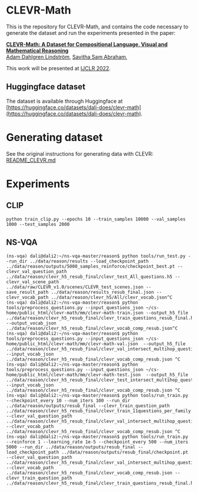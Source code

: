 # CLEVR-Math

This is the repository for CLEVR-Math, and contains the code necessary to generate the dataset and run the experiments presented in the paper:

**[CLEVR-Math: A Dataset for Compositional Language, Visual and Mathematical Reasoning](https://arxiv.org/abs/2208.05358)**
 <br>
 <a href='https://www.umu.se/en/staff/adam-dahlgren-lindstrom/'>Adam Dahlgren Lindström</a>,
 <a href='https://www.oru.se/english/employee/savitha_sam-abraham'>Savitha Sam Abraham</a>,
 <br>

This work will be presented at [IJCLR 2022](ijclr22.doc.ic.ac.uk/).

## Huggingface dataset

The dataset is available through Huggingface at [https://huggingface.co/datasets/dali-does/clevr-math](https://huggingface.co/datasets/dali-does/clevr-math).



# Generating dataset
See the original instructions for generating data with CLEVR: [README_CLEVR.md](README_CLEVR.md)


# Experiments

## CLIP

`python train_clip.py --epochs 10 --train_samples 10000 --val_samples 1000 --test_samples 2000`

## NS-VQA

```
(ns-vqa) dali@dali2:~/ns-vqa-master/reason$ python tools/run_test.py --run_dir ../data/reason/results --load_checkpoint_path ../data/reason/outputs/5000_samples_reinforce/checkpoint_best.pt --clevr_val_question_path ../data/reason/clevr_h5_resub_final/clevr_test_All_questions.h5 --clevr_val_scene_path ../data/raw/CLEVR_v1.0/scenes/CLEVR_test_scenes.json --save_result_path ../data/reason/results_resub_final.json --clevr_vocab_path ../data/reason/clevr_h5/All/clevr_vocab.json^C
(ns-vqa) dali@dali2:~/ns-vqa-master/reason$ python tools/preprocess_questions.py --input_questions_json ~/cs-home/public_html/clevr-math/mm/clevr-math-train.json --output_h5_file ../data/reason/clevr_h5_resub_final/clevr_train_questions_resub_final.h5 --output_vocab_json ../data/reason/clevr_h5_resub_final/clevr_vocab_comp_resub.json^C
(ns-vqa) dali@dali2:~/ns-vqa-master/reason$ python tools/preprocess_questions.py --input_questions_json ~/cs-home/public_html/clevr-math/mm/clevr-math-val.json  --output_h5_file ../data/reason/clevr_h5_resub_final/clevr_val_intersect_multihop_questions_resub.h5 --input_vocab_json ../data/reason/clevr_h5_resub_final/clevr_vocab_comp_resub.json ^C
(ns-vqa) dali@dali2:~/ns-vqa-master/reason$ python tools/preprocess_questions.py --input_questions_json ~/cs-home/public_html/clevr-math/mm/clevr-math-test.json  --output_h5_file ../data/reason/clevr_h5_resub_final/clevr_test_intersect_multihop_questions_resub_final.h5 --input_vocab_json ../data/reason/clevr_h5_resub_final/clevr_vocab_comp_resub.json ^C
(ns-vqa) dali@dali2:~/ns-vqa-master/reason$ python tools/run_train.py --checkpoint_every 10 --num_iters 100 --run_dir ../data/reason/outputs/resub_final --clevr_train_question_path ../data/reason/clevr_h5_resub_final/clevr_train_11questions_per_family.h5 --clevr_val_question_path ../data/reason/clevr_h5_resub_final/clevr_val_intersect_multihop_questions_resub.h5 --clevr_vocab_path ../data/reason/clevr_h5_resub_final/clevr_vocab_comp_resub.json ^C
(ns-vqa) dali@dali2:~/ns-vqa-master/reason$ python tools/run_train.py --reinforce 1 --learning_rate 1e-5 --checkpoint_every 500 --num_iters 5000 --run_dir ../data/reason/outputs/resub_final --load_checkpoint_path ../data/reason/outputs/resub_final/checkpoint.pt --clevr_val_question_path ../data/reason/clevr_h5_resub_final/clevr_val_intersect_multihop_questions_resub.h5 --clevr_vocab_path ../data/reason/clevr_h5_resub_final/clevr_vocab_comp_resub.json --clevr_train_question_path ../data/reason/clevr_h5_resub_final/clevr_train_questions_resub_final.h5
```
